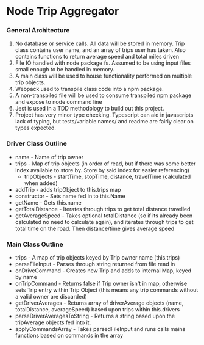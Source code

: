 # Node Trip Aggregator

### General Architecture
1. No database or service calls. All data will be stored in memory. Trip class contains user name, and an array of trips user has taken. Also contains functions to return average speed and total miles driven
2. File IO handled with node package fs. Assumed to be using input files small enough to be handled in memory.
3. A main class will be used to house functionality performed on multiple trip objects.
4. Webpack used to transpile class code into a npm package. 
5. A non-transpiled file will be used to consume transpiled npm package and expose to node command line
6. Jest is used in a TDD methodology to build out this project.
7. Project has very minor type checking. Typescript can aid in javascripts lack of typing, but tests/variable names/ and readme are fairly clear on types expected.

### Driver Class Outline
* name - Name of trip owner
* trips - Map of trip objects (in order of read, but if there was some better index available to store by. Store by said index for easier referencing)
  * tripObjects - startTime, stopTime, distance, travelTime (calculated when added)
* addTrip - adds tripObject to this.trips map
* constructor - Sets name fed in to this.Name
* getName - Gets this.name
* getTotalDistance - Iterates through trips to get total distance travelled
* getAverageSpeed - Takes optional totalDistance (so if its already been calculated no need to calculate again), and iterates through trips to get total time on the road. Then distance/time gives average speed

### Main Class Outline
* trips - A map of trip objects keyed by Trip owner name (this.trips)
* parseFileInput - Parses through string returned from file read in
* onDriveCommand - Creates new Trip and adds to internal Map, keyed by name
* onTripCommand - Returns false if Trip owner isn't in map, otherwise sets Trip entry within Trip Object (this means any trip commands without a valid owner are discarded)
* getDriverAverages - Returns array of driverAverage objects (name, totalDistance, averageSpeed) based upon trips within this.drivers
* parseDriverAveragesToString - Returns a string based upon the tripAverage objects fed into it.
* applyCommandsArray - Takes parsedFileInput and runs calls mains functions based on commands in the array 
